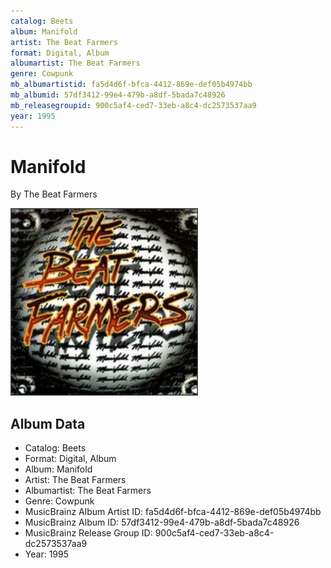 ```yaml
---
catalog: Beets
album: Manifold
artist: The Beat Farmers
format: Digital, Album
albumartist: The Beat Farmers
genre: Cowpunk
mb_albumartistid: fa5d4d6f-bfca-4412-869e-def05b4974bb
mb_albumid: 57df3412-99e4-479b-a8df-5bada7c48926
mb_releasegroupid: 900c5af4-ced7-33eb-a8c4-dc2573537aa9
year: 1995
---
```


# Manifold

By The Beat Farmers

![](../../assets/beetscovers/The_Beat_Farmers-Manifold.jpg)

## Album Data

- Catalog: Beets
- Format: Digital, Album
- Album: Manifold
- Artist: The Beat Farmers
- Albumartist: The Beat Farmers
- Genre: Cowpunk
- MusicBrainz Album Artist ID: fa5d4d6f-bfca-4412-869e-def05b4974bb
- MusicBrainz Album ID: 57df3412-99e4-479b-a8df-5bada7c48926
- MusicBrainz Release Group ID: 900c5af4-ced7-33eb-a8c4-dc2573537aa9
- Year: 1995

